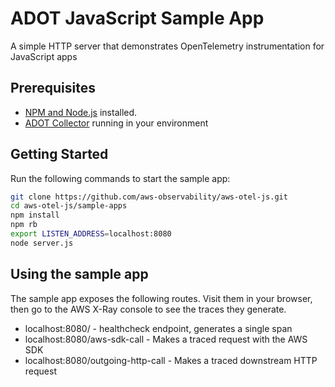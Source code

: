 # ADOT JavaScript Sample App

A simple HTTP server that demonstrates OpenTelemetry instrumentation for JavaScript apps

## Prerequisites

* [NPM and Node.js](https://nodejs.org/en/download/) installed.
* [ADOT Collector](https://aws-otel.github.io/docs/getting-started/collector) running in your environment

## Getting Started

Run the following commands to start the sample app:

```bash
git clone https://github.com/aws-observability/aws-otel-js.git
cd aws-otel-js/sample-apps
npm install
npm rb
export LISTEN_ADDRESS=localhost:8080
node server.js
```

## Using the sample app

The sample app exposes the following routes. Visit them in your browser, then go to the AWS X-Ray console to see the traces they generate.

* localhost:8080/ - healthcheck endpoint, generates a single span
* localhost:8080/aws-sdk-call - Makes a traced request with the AWS SDK
* localhost:8080/outgoing-http-call - Makes a traced downstream HTTP request

